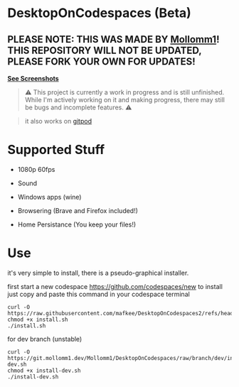 # DesktopOnCodespaces (Beta)
## PLEASE NOTE: THIS WAS MADE BY [**Mollomm1**](https://git.mollomm1.dev/Mollomm1/DesktopOnCodespaces)! THIS REPOSITORY WILL NOT BE UPDATED, PLEASE FORK YOUR OWN FOR UPDATES!
[**See Screenshots**](https://git.mollomm1.dev/Mollomm1/DesktopOnCodespaces/src/branch/main/screenshots.md)

> ⚠️ This project is currently a work in progress and is still unfinished. While I'm actively working on it and making progress, there may still be bugs and incomplete features. ⚠️

> it also works on [gitpod](https://gitpod.io/workspaces)

# Supported Stuff

* 1080p 60fps

* Sound

* Windows apps (wine)

* Browsering (Brave and Firefox included!)

* Home Persistance (You keep your files!)

# Use

it's very simple to install, there is a pseudo-graphical installer.

first start a new codespace https://github.com/codespaces/new
to install just copy and paste this command in your codespace terminal
```
curl -O https://raw.githubusercontent.com/mafkee/DesktopOnCodespaces2/refs/heads/main/install.sh
chmod +x install.sh
./install.sh
```
for dev branch (unstable)
```
curl -O https://git.mollomm1.dev/Mollomm1/DesktopOnCodespaces/raw/branch/dev/install-dev.sh
chmod +x install-dev.sh
./install-dev.sh
```
